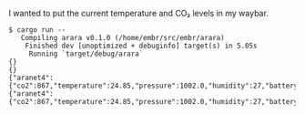 I wanted to put the current temperature and CO₂ levels in my waybar.

```
$ cargo run --
   Compiling arara v0.1.0 (/home/embr/src/embr/arara)
    Finished dev [unoptimized + debuginfo] target(s) in 5.05s
     Running `target/debug/arara`
{}
{}
{"aranet4":{"co2":867,"temperature":24.85,"pressure":1002.0,"humidity":27,"battery":92,"status":1}}
{"aranet4":{"co2":867,"temperature":24.85,"pressure":1002.0,"humidity":27,"battery":92,"status":1}}
```
